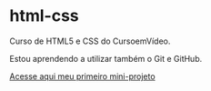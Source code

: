 # html-css
 Curso de HTML5 e CSS do CursoemVídeo.

 Estou aprendendo a utilizar também o Git e GitHub.

 <a href="/Desafios/d010/android.html">Acesse aqui meu primeiro mini-projeto</a>
